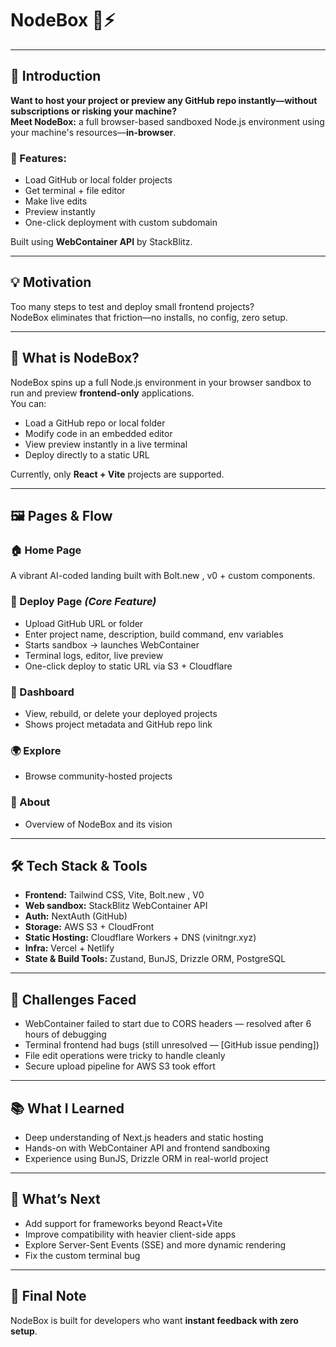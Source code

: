 
# NodeBox 🧰⚡️  
---

## 🚀 Introduction

**Want to host your project or preview any GitHub repo instantly—without subscriptions or risking your machine?**  
**Meet NodeBox:** a full browser-based sandboxed Node.js environment using your machine's resources—**in-browser**.

### 🔧 Features:
- Load GitHub or local folder projects
- Get terminal + file editor
- Make live edits
- Preview instantly
- One-click deployment with custom subdomain

Built using **WebContainer API** by StackBlitz.

---

## 💡 Motivation

Too many steps to test and deploy small frontend projects?  
NodeBox eliminates that friction—no installs, no config, zero setup.

---

## 🧪 What is NodeBox?

NodeBox spins up a full Node.js environment in your browser sandbox to run and preview **frontend-only** applications.  
You can:

- Load a GitHub repo or local folder  
- Modify code in an embedded editor  
- View preview instantly in a live terminal  
- Deploy directly to a static URL

Currently, only **React + Vite** projects are supported.

---

## 🖼️ Pages & Flow

### 🏠 Home Page
A vibrant AI-coded landing built with Bolt.new , v0 + custom components.

### 🚀 Deploy Page *(Core Feature)*
- Upload GitHub URL or folder
- Enter project name, description, build command, env variables
- Starts sandbox → launches WebContainer  
- Terminal logs, editor, live preview
- One-click deploy to static URL via S3 + Cloudflare

### 📂 Dashboard
- View, rebuild, or delete your deployed projects
- Shows project metadata and GitHub repo link

### 🌍 Explore
- Browse community-hosted projects

### 📘 About
- Overview of NodeBox and its vision

---

## 🛠️ Tech Stack & Tools

- **Frontend:** Tailwind CSS, Vite, Bolt.new , V0
- **Web sandbox:** StackBlitz WebContainer API
- **Auth:** NextAuth (GitHub)
- **Storage:** AWS S3 + CloudFront
- **Static Hosting:** Cloudflare Workers + DNS (vinitngr.xyz)
- **Infra:** Vercel + Netlify
- **State & Build Tools:** Zustand, BunJS, Drizzle ORM, PostgreSQL

---

## 🚧 Challenges Faced

- WebContainer failed to start due to CORS headers — resolved after 6 hours of debugging
- Terminal frontend had bugs (still unresolved — [GitHub issue pending])
- File edit operations were tricky to handle cleanly
- Secure upload pipeline for AWS S3 took effort

---

## 📚 What I Learned

- Deep understanding of Next.js headers and static hosting
- Hands-on with WebContainer API and frontend sandboxing
- Experience using BunJS, Drizzle ORM in real-world project

---

## 🔮 What’s Next

- Add support for frameworks beyond React+Vite
- Improve compatibility with heavier client-side apps
- Explore Server-Sent Events (SSE) and more dynamic rendering
- Fix the custom terminal bug

---

## 📌 Final Note

NodeBox is built for developers who want **instant feedback with zero setup**.  
